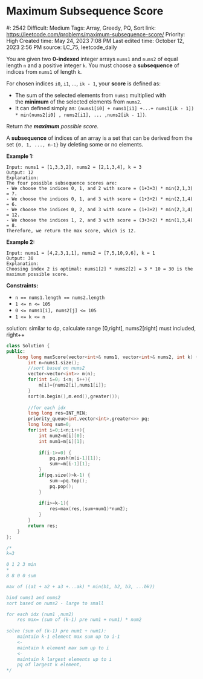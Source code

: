 # Maximum Subsequence Score

#: 2542
Difficult: Medium
Tags: Array, Greedy, PQ, Sort
link: https://leetcode.com/problems/maximum-subsequence-score/
Priority: High
Created time: May 24, 2023 7:08 PM
Last edited time: October 12, 2023 2:56 PM
source: LC_75, leetcode_daily

You are given two **0-indexed** integer arrays `nums1` and `nums2` of equal length `n` and a positive integer `k`. You must choose a **subsequence** of indices from `nums1` of length `k`.

For chosen indices `i0`, `i1`, ..., `ik - 1`, your **score** is defined as:

- The sum of the selected elements from `nums1` multiplied with the **minimum** of the selected elements from `nums2`.
- It can defined simply as: `(nums1[i0] + nums1[i1] +...+ nums1[ik - 1]) * min(nums2[i0] , nums2[i1], ... ,nums2[ik - 1])`.

Return *the **maximum** possible score.*

A **subsequence** of indices of an array is a set that can be derived from the set `{0, 1, ..., n-1}` by deleting some or no elements.

**Example 1:**

```
Input: nums1 = [1,3,3,2], nums2 = [2,1,3,4], k = 3
Output: 12
Explanation:
The four possible subsequence scores are:
- We choose the indices 0, 1, and 2 with score = (1+3+3) * min(2,1,3) = 7.
- We choose the indices 0, 1, and 3 with score = (1+3+2) * min(2,1,4) = 6.
- We choose the indices 0, 2, and 3 with score = (1+3+2) * min(2,3,4) = 12.
- We choose the indices 1, 2, and 3 with score = (3+3+2) * min(1,3,4) = 8.
Therefore, we return the max score, which is 12.

```

**Example 2:**

```
Input: nums1 = [4,2,3,1,1], nums2 = [7,5,10,9,6], k = 1
Output: 30
Explanation:
Choosing index 2 is optimal: nums1[2] * nums2[2] = 3 * 10 = 30 is the maximum possible score.

```

**Constraints:**

- `n == nums1.length == nums2.length`
- `1 <= n <= 105`
- `0 <= nums1[i], nums2[j] <= 105`
- `1 <= k <= n`

solution: similar to dp, calculate range [0,right], nums2[right] must included, right++

```cpp
class Solution {
public:
    long long maxScore(vector<int>& nums1, vector<int>& nums2, int k) {
        int n=nums1.size();
        //sort based on nums2
        vector<vector<int>> m(n);
        for(int i=0; i<n; i++){
            m[i]={nums2[i],nums1[i]};
        }
        sort(m.begin(),m.end(),greater());
        
        //for each idx
        long long res=INT_MIN;
        priority_queue<int,vector<int>,greater<>> pq;
        long long sum=0;
        for(int i=0;i<n;i++){
            int num2=m[i][0];
            int num1=m[i][1];
            
            if(i-1>=0) {
                pq.push(m[i-1][1]);
                sum+=m[i-1][1];
            }
            if(pq.size()>k-1) {
                sum-=pq.top();
                pq.pop();
            }
            
            if(i>=k-1){
                res=max(res,(sum+num1)*num2);
            }
        }
        return res;
    }
};

/*
k=3

0 1 2 3 min
*
8 8 0 0 sum

max of ((a1 + a2 + a3 +...ak) * min(b1, b2, b3, ...bk))

bind nums1 and nums2
sort based on nums2 - large to small

for each idx (num1 ,num2)
    res max= (sum of (k-1) pre num1 + num1) * num2
    
solve (sum of (k-1) pre num1 + num1):
    maintain k-1 element max sum up to i-1
    <-
    maintain k element max sum up to i
    <-
    maintain k largest elements up to i
    pq of largest k element, 
*/
```